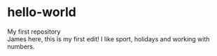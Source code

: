 # hello-world
My first repository  
James here, this is my first edit! I like sport, holidays and working with numbers.
